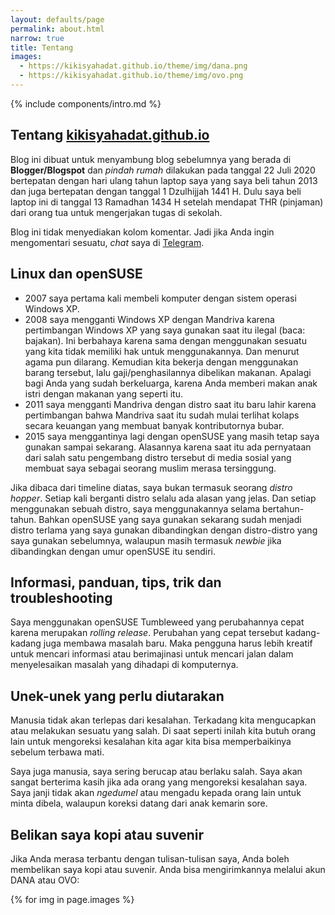 ```yaml
---
layout: defaults/page
permalink: about.html
narrow: true
title: Tentang
images:
  - https://kikisyahadat.github.io/theme/img/dana.png
  - https://kikisyahadat.github.io/theme/img/ovo.png
---
```


{% include components/intro.md %}

## Tentang [kikisyahadat.github.io](https://kikisyahadat.github.io)

Blog ini dibuat untuk menyambung blog sebelumnya yang berada di <b>Blogger/Blogspot</b> dan <i>pindah rumah</i> dilakukan pada tanggal 22 Juli 2020 bertepatan dengan hari ulang tahun laptop saya yang saya beli tahun 2013 dan juga bertepatan dengan tanggal 1 Dzulhijjah 1441 H. Dulu saya beli laptop ini di tanggal 13 Ramadhan 1434 H setelah mendapat THR (pinjaman) dari orang tua untuk mengerjakan tugas di sekolah.

Blog ini tidak menyediakan kolom komentar. Jadi jika Anda ingin mengomentari sesuatu, <i>chat</i> saya di [Telegram](https://t.me/KikiSyahadat).

## Linux dan openSUSE

- 2007 saya pertama kali membeli komputer dengan sistem operasi Windows XP.
- 2008 saya mengganti Windows XP dengan Mandriva karena pertimbangan Windows XP yang saya gunakan saat itu ilegal (baca: bajakan). Ini berbahaya karena sama dengan menggunakan sesuatu yang kita tidak memiliki hak untuk menggunakannya. Dan menurut agama pun dilarang. Kemudian kita bekerja dengan menggunakan barang tersebut, lalu gaji/penghasilannya dibelikan makanan. Apalagi bagi Anda yang sudah berkeluarga, karena Anda memberi makan anak istri dengan makanan yang seperti itu.
- 2011 saya mengganti Mandriva dengan distro saat itu baru lahir karena pertimbangan bahwa Mandriva saat itu sudah mulai terlihat kolaps secara keuangan yang membuat banyak kontributornya bubar.
- 2015 saya menggantinya lagi dengan openSUSE yang masih tetap saya gunakan sampai sekarang. Alasannya karena saat itu ada pernyataan dari salah satu pengembang distro tersebut di media sosial yang membuat saya sebagai seorang muslim merasa tersinggung.

Jika dibaca dari timeline diatas, saya bukan termasuk seorang <i>distro hopper</i>. Setiap kali berganti distro selalu ada alasan yang jelas. Dan setiap menggunakan sebuah distro, saya menggunakannya selama bertahun-tahun. Bahkan openSUSE yang saya gunakan sekarang sudah menjadi distro terlama yang saya gunakan dibandingkan dengan distro-distro yang saya gunakan sebelumnya, walaupun masih termasuk <i>newbie</i> jika dibandingkan dengan umur openSUSE itu sendiri.

## Informasi, panduan, tips, trik dan troubleshooting

Saya menggunakan openSUSE Tumbleweed yang perubahannya cepat karena merupakan <i>rolling release</i>. Perubahan yang cepat tersebut kadang-kadang juga membawa masalah baru. Maka pengguna harus lebih kreatif untuk mencari informasi atau berimajinasi untuk mencari jalan dalam menyelesaikan masalah yang dihadapi di komputernya.

## Unek-unek yang perlu diutarakan

Manusia tidak akan terlepas dari kesalahan. Terkadang kita mengucapkan atau melakukan sesuatu yang salah. Di saat seperti inilah kita butuh orang lain untuk mengoreksi kesalahan kita agar kita bisa memperbaikinya sebelum terbawa mati.

Saya juga manusia, saya sering berucap atau berlaku salah. Saya akan sangat berterima kasih jika ada orang yang mengoreksi kesalahan saya. Saya janji tidak akan <i>ngedumel</i> atau mengadu kepada orang lain untuk minta dibela, walaupun koreksi datang dari anak kemarin sore.

## Belikan saya kopi atau suvenir

Jika Anda merasa terbantu dengan tulisan-tulisan saya, Anda boleh membelikan saya kopi atau suvenir. Anda bisa mengirimkannya melalui akun DANA atau OVO:

<div class="card-columns">
    {% for img in page.images %}
    <div class="card">
        <img src="{{ img }}" width="272" height="272/>
    </div>
    {% endfor %}
</div>




